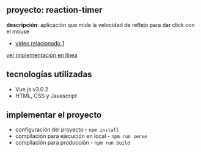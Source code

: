 ## proyecto: reaction-timer

**descripción**: aplicación que mide la velocidad de reflejo para dar click con el mouse

- [video relacionado 1](https://youtu.be/bc6czIBLKTg?list=PL4cUxeGkcC9hYYGbV60Vq3IXYNfDk8At1)

[ver implementación en línea](#)

## tecnologías utilizadas

- Vue.js v3.0.2
- HTML, CSS y Javascript

## implementar el proyecto

- configuración del proyecto - `npm install`
- compilación para ejecución en local - `npm run serve`
- compilación para producción - `npm run build`